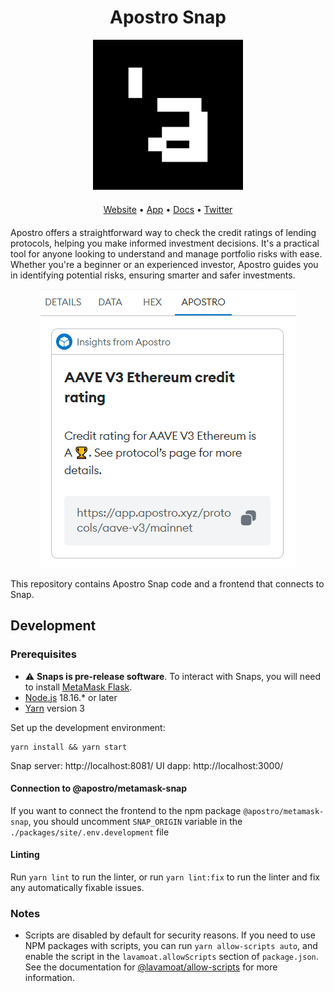 <h1 style='text-align: center'>Apostro Snap</h1>
<div style='text-align: center'><img src='./packages/snap/images/logo.svg' alt='logo' /></div>

<p style='text-align: center; margin: 20px auto;'>
<a href='https://www.apostro.xyz/' target='_blank' rel='noopener noreferrer'>Website</a>
•
<a href='https://explorer.apostro.xyz/' target='_blank' rel='noopener noreferrer'>App</a>
•
<a href='https://docs.apostro.xyz/' target='_blank' rel='noopener noreferrer'>Docs</a>
•
<a href='https://twitter.com/apostroxyz' target='_blank' rel='noopener noreferrer'>Twitter</a>
</p>

Apostro offers a straightforward way to check the credit ratings of lending protocols, helping you make informed investment decisions. It's a practical tool for anyone looking to understand and manage portfolio risks with ease. Whether you're a beginner or an experienced investor, Apostro guides you in identifying potential risks, ensuring smarter and safer investments.

<div style='text-align: center'><img src='./images/tx-insight.png' alt='logo' /></div>

This repository contains Apostro Snap code and a frontend that connects to Snap.

## Development

### Prerequisites

- ⚠️ **Snaps is pre-release software**. To interact with Snaps, you will need to install [MetaMask Flask](https://metamask.io/flask/).
- [Node.js](https://nodejs.org/en) 18.16.\* or later
- [Yarn](https://yarnpkg.com/) version 3

Set up the development environment:

```shell
yarn install && yarn start
```

Snap server: http://localhost:8081/
UI dapp: http://localhost:3000/

#### Connection to @apostro/metamask-snap

If you want to connect the frontend to the npm package `@apostro/metamask-snap`, you should uncomment `SNAP_ORIGIN` variable in the `./packages/site/.env.development` file

#### Linting

Run `yarn lint` to run the linter, or run `yarn lint:fix` to run the linter and
fix any automatically fixable issues.

### Notes

- Scripts are disabled by default for security reasons. If you need to use NPM
  packages with scripts, you can run `yarn allow-scripts auto`, and enable the
  script in the `lavamoat.allowScripts` section of `package.json`.
  See the documentation for [@lavamoat/allow-scripts](https://github.com/LavaMoat/LavaMoat/tree/main/packages/allow-scripts) for more information.
